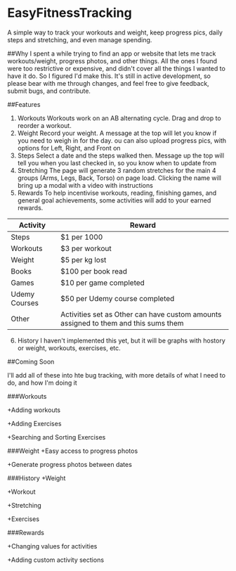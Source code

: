 # EasyFitnessTracking
A simple way to track your workouts and weight, keep progress pics, daily steps and stretching, and even manage spending.

##Why
I spent a while trying to find an app or website that lets me track workouts/weight, progress photos, and other things. All the ones I found were too restrictive or expensive, and didn't cover all the things I wanted to have it do. So I figured I'd make this. It's still in active development, so please bear with me through changes, and feel free to give feedback, submit bugs, and contribute.


##Features
1. Workouts
  Workouts work on an AB alternating cycle. Drag and drop to reorder a workout. 
2. Weight
  Record your weight. A message at the top will let you know if you need to weigh in for the day. ou can also upload progress pics, with options for Left, Right, and Front on
3. Steps
  Select a date and the steps walked then. Message up the top will tell you when you last checked in, so you know when to update from
4. Stretching
  The page will generate 3 random stretches for the main 4 groups (Arms, Legs, Back, Torso) on page load. Clicking the name will bring up a modal with a video with instructions
5. Rewards
  To help incentivise workouts, reading, finishing games, and general goal achievements, some activities will add to your earned rewards. 
  
Activity | Reward 
--- | --- 
Steps | $1 per 1000 
Workouts | $3 per workout
Weight | $5 per kg lost
Books | $100 per book read
Games | $10 per game completed
Udemy Courses | $50 per Udemy course completed
Other | Activities set as Other can have custom amounts assigned to them and this sums them

6. History
  I haven't implemented this yet, but it will be graphs with hostory or weight, workouts, exercises, etc.
  
##Coming Soon

I'll add all of these into hte bug tracking, with more details of what I need to do, and how I'm doing it

###Workouts

 +Adding workouts
 
 +Adding Exercises
 
 +Searching and Sorting Exercises
 
 
###Weight
 +Easy access to progress photos
 
 +Generate progress photos between dates
 

###History
 +Weight
 
 +Workout
 
 +Stretching
 
 +Exercises
 

###Rewards

 +Changing values for activities
 
 +Adding custom activity sections
 


